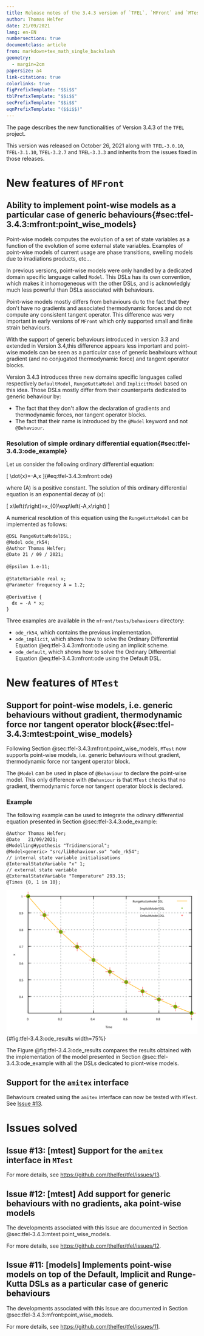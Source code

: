 ```yaml
---
title: Release notes of the 3.4.3 version of `TFEL`, `MFront` and `MTest`
author: Thomas Helfer
date: 21/09/2021
lang: en-EN
numbersections: true
documentclass: article
from: markdown+tex_math_single_backslash
geometry:
  - margin=2cm
papersize: a4
link-citations: true
colorlinks: true
figPrefixTemplate: "$$i$$"
tblPrefixTemplate: "$$i$$"
secPrefixTemplate: "$$i$$"
eqnPrefixTemplate: "($$i$$)"
---
```


The page describes the new functionalities of Version 3.4.3 of the
`TFEL` project.

This version was released on October 26, 2021 along with
`TFEL-3.0.10`, `TFEL-3.1.10`, `TFEL-3.2.7` and `TFEL-3.3.3` and
inherits from the issues fixed in those releases.

# New features of `MFront`

## Ability to implement point-wise models as a particular case of generic behaviours{#sec:tfel-3.4.3:mfront:point_wise_models}

Point-wise models computes the evolution of a set of state variables as
a function of the evolution of some external state variables. Examples
of point-wise models of current usage are phase transitions, swelling
models due to irradiations products, etc...

In previous versions, point-wise models were only handled by a dedicated
domain specific language called `Model`. This DSLs has its own
convention, which makes it inhomogeneous with the other DSLs, and is
acknowledgly much less powerful than DSLs associated with behaviours.

Point-wise models mostly differs from behaviours du to the fact that
they don't have no gradients and associated thermodynamic forces and do
not compute any consistent tangent operator. This difference was very
important in early versions of `MFront` which only supported small and
finite strain behaviours.

With the support of generic behaviours introduced in version 3.3 and
extended in Version 3.4,this difference appears less important and
point-wise models can be seen as a particular case of generic beahviours
without gradient (and no conjugated thermodynamic force) and tangent
operator blocks.

Version 3.4.3 introduces three new domains specific languages called
respectively `DefaultModel`, `RungeKuttaModel` and `ImplicitModel` based
on this idea. Those DSLs mostly differ from their counterparts dedicated
to generic behaviour by:

- The fact that they don't allow the declaration of gradients and
  thermodynamic forces, nor tangent operator blocks.
- The fact that their name is introduced by the `@Model` keyword and not
  `@Behaviour`.

### Resolution of simple ordinary differential equation{#sec:tfel-3.4.3:ode_example}

Let us consider the following ordinary differential equation:

\[
\dot{x}=-A\,x
\]{#eq:tfel-3.4.3:mfront:ode}

where \(A\) is a positive constant. The solution of this ordinary
differential equation is an exponential decay of \(x\):

\[
x\left(t\right)=x_{0}\exp\left(-A\,x\right)
\]

A numerical resolution of this equation using the `RungeKuttaModel` can
be implemented as follows:

~~~~{.cxx}
@DSL RungeKuttaModelDSL;
@Model ode_rk54;
@Author Thomas Helfer;
@Date 21 / 09 / 2021;

@Epsilon 1.e-11;

@StateVariable real x;
@Parameter frequency A = 1.2;

@Derivative {
  dx = -A * x;
}
~~~~

Three examples are available in the `mfront/tests/behaviours` directory:

- `ode_rk54`, which contains the previous implementation.
- `ode_implicit`, which shows how to solve the Ordinary Differential
  Equation @eq:tfel-3.4.3:mfront:ode using an implicit scheme.
- `ode_default`, which shows how to solve the Ordinary Differential
  Equation @eq:tfel-3.4.3:mfront:ode using the Default DSL.

# New features of `MTest`

## Support for point-wise models, i.e. generic behaviours without gradient, thermodynamic force nor tangent operator block{#sec:tfel-3.4.3:mtest:point_wise_models}

Following Section @sec:tfel-3.4.3:mfront:point_wise_models, `MTest` now
supports point-wise models, i.e. generic behaviours without gradient,
thermodynamic force nor tangent operator block.

The `@Model` can be used in place of `@Behaviour` to declare the
point-wise model. This only difference with `@Behaviour` is that `MTest`
checks that no gradient, thermodynamic force nor tangent operator block
is declared.

### Example

The following example can be used to integrate the odinary differential
equation presented in Section @sec:tfel-3.4.3:ode_example:

~~~~{.cxx}
@Author Thomas Helfer;
@Date   21/09/2021;
@ModellingHypothesis "Tridimensional";
@Model<generic> "src/libBehaviour.so" "ode_rk54";
// internal state variable initialisations
@InternalStateVariable "x" 1;
// external state variable
@ExternalStateVariable "Temperature" 293.15;
@Times {0, 1 in 10};
~~~~

![Results of resolution of a ordinary differential equation with DSLs dedicated to point wise models](img/ModelDSLs.svg ""){#fig:tfel-3.4.3:ode_results width=75%}

The Figure @fig:tfel-3.4.3:ode_results compares the results obtained
with the implementation of the model presented in Section
@sec:tfel-3.4.3:ode_example with all the DSLs dedicated to piont-wise
models.

## Support for the `amitex` interface

Behaviours created using the `amitex` interface can now be tested with
`MTest`. See [Issue #13](https://github.com/thelfer/tfel/issues/13).

# Issues solved

## Issue #13: [mtest] Support for the `amitex` interface in `MTest`

For more details, see <https://github.com/thelfer/tfel/issues/13>.

## Issue #12: [mtest] Add support for generic behaviours with no gradients, aka point-wise models

The developments associated with this Issue are documented in Section
@sec:tfel-3.4.3:mtest:point_wise_models.

For more details, see <https://github.com/thelfer/tfel/issues/12>.

## Issue #11: [models] Implements point-wise models on top of the Default, Implicit and Runge-Kutta DSLs as a particular case of generic behaviours 

The developments associated with this Issue are documented in Section
@sec:tfel-3.4.3:mfront:point_wise_models.

For more details, see <https://github.com/thelfer/tfel/issues/11>.

